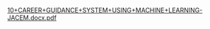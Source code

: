 
[10+CAREER+GUIDANCE+SYSTEM+USING+MACHINE+LEARNING-JACEM.docx.pdf](https://github.com/user-attachments/files/16115824/10%2BCAREER%2BGUIDANCE%2BSYSTEM%2BUSING%2BMACHINE%2BLEARNING-JACEM.docx.pdf)


